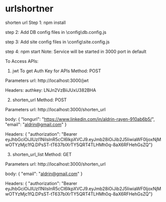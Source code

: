 # urlshortner
shorten url
Step 1:
npm install 

step 2:
Add DB config files in \config\db.config.js

step 3:
Add site config files in \config\site.config.js


step 4:
npm start 
Note: Service will be started in 3000 port in default



To Access APIs:

1. jwt
To get Auth Key for APIs
Method: POST

Parameters
url: http://localhost:3000/jwt

Headers: authkey: LNJn2VzBiiJUxU382BHA

2. shorten_url
Method: POST

Parameters
url: http://localhost:3000/shorten_url

body: { "longurl": "https://www.linkedin.com/in/aldrin-rayen-910ab6b5/", "email": "aldrin@gmail.com" }

Headers: { "authorization": "Bearer eyJhbGciOiJIUzI1NiIsInR5cCI6IkpXVCJ9.eyJmb28iOiJib2J5IiwiaWF0IjoxNjMwOTYzMjc1fQ.DPsST-tT637blXrTY5QRT4TLHMh0q-8aX6RFHehGsZQ"}

3. shorten_url_list
Method: GET

Parameters
url: http://localhost:3000/shorten_url

body: { "email": "aldrin@gmail.com" }

Headers: { "authorization": "Bearer eyJhbGciOiJIUzI1NiIsInR5cCI6IkpXVCJ9.eyJmb28iOiJib2J5IiwiaWF0IjoxNjMwOTYzMjc1fQ.DPsST-tT637blXrTY5QRT4TLHMh0q-8aX6RFHehGsZQ"}



